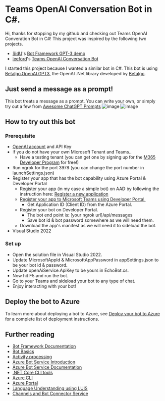 ﻿# Teams OpenAI Conversation Bot in C#.
Hi, thanks for stopping by my github and checking out Teams OpenAI Converation Bot in C#!
This project was inspired by the following two projects.
- [SidU](https://github.com/SidU)'s [Bot Framework GPT-3 demo](https://github.com/SidU/botframework-gpt3)
- [leeford](https://github.com/leeford)'s [Teams OpenAI Conversation Bot](https://github.com/leeford/teams-openai-bot#readme)

I started this project because I wanted a similar bot in C#. 
This bot is using [Betalgo.OpenAI.GPT3](https://github.com/betalgo/openai), the OpenAI .Net library developed by [Betalgo](https://github.com/betalgo).

## Just send a message as a prompt! 
This bot treats a message as a prompt. You can write your own, or simply try out a few from [Awesome ChatGPT Prompts](https://github.com/f/awesome-chatgpt-prompts)
![image](https://user-images.githubusercontent.com/12367582/212578745-691328fb-1ef5-4a67-81e2-f0c6ca5843b2.png)
![image](https://user-images.githubusercontent.com/12367582/212578761-e1dc5819-d7a9-43bd-843a-f2ceb6ee6551.png)


## How to try out this bot
### Prerequisite
- [OpenAI account](https://beta.openai.com/) and API Key
- If you do not have your own Microsoft Tenant and Teams.. 
  - Have a testing tenant (you can get one by signing up for the [M365 Developer Program](https://developer.microsoft.com/en-us/microsoft-365/dev-program) for free!)
- Run ngrok for the port 3978 (you can change the port number in launchSettings.json)
- Register your app that has the bot capability using Azure Portal & Developer Portal
  - Register your app (in my case a simple bot) on AAD by following the instruction here: [Register a new application](https://learn.microsoft.com/en-us/azure/healthcare-apis/register-application#register-a-new-application) 
  - [Register your app to Microsoft Teams using Developer Portal.](https://learn.microsoft.com/en-us/microsoftteams/platform/concepts/build-and-test/teams-developer-portal#register-an-app) 
    - Get Application ID (Client ID) from the Azure Portal. 
  - Register your bot on Developer Portal.
    - The bot end point is: [your ngrok url]/api/messages
    - Save bot id & bot password somewhere as we will need them.
  - Download the app's manifest as we will need it to sideload the bot.
- Visual Studio 2022

### Set up
- Open the solution file in Visual Studio 2022.
- Update MicrosoftAppId & MicrosoftAppPassword in appSettings.json to be your bot id & password. 
- Update openAiService.ApiKey to be yours in EchoBot.cs.
- Now hit F5 and run the bot. 
- Go to your Teams and sideload your bot to any type of chat. 
- Enjoy interacting with your bot!

## Deploy the bot to Azure

To learn more about deploying a bot to Azure, see [Deploy your bot to Azure](https://aka.ms/azuredeployment) for a complete list of deployment instructions.

## Further reading

- [Bot Framework Documentation](https://docs.botframework.com)
- [Bot Basics](https://docs.microsoft.com/azure/bot-service/bot-builder-basics?view=azure-bot-service-4.0)
- [Activity processing](https://docs.microsoft.com/en-us/azure/bot-service/bot-builder-concept-activity-processing?view=azure-bot-service-4.0)
- [Azure Bot Service Introduction](https://docs.microsoft.com/azure/bot-service/bot-service-overview-introduction?view=azure-bot-service-4.0)
- [Azure Bot Service Documentation](https://docs.microsoft.com/azure/bot-service/?view=azure-bot-service-4.0)
- [.NET Core CLI tools](https://docs.microsoft.com/en-us/dotnet/core/tools/?tabs=netcore2x)
- [Azure CLI](https://docs.microsoft.com/cli/azure/?view=azure-cli-latest)
- [Azure Portal](https://portal.azure.com)
- [Language Understanding using LUIS](https://docs.microsoft.com/en-us/azure/cognitive-services/luis/)
- [Channels and Bot Connector Service](https://docs.microsoft.com/en-us/azure/bot-service/bot-concepts?view=azure-bot-service-4.0)
